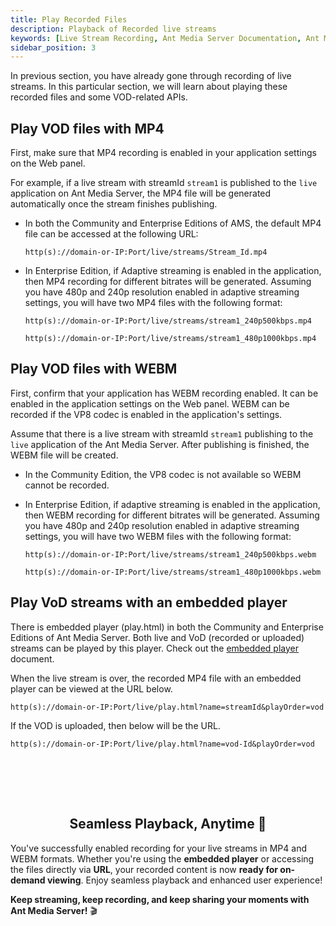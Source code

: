 ```yaml
---
title: Play Recorded Files 
description: Playback of Recorded live streams
keywords: [Live Stream Recording, Ant Media Server Documentation, Ant Media Server Tutorials]
sidebar_position: 3
---
```


In previous section, you have already gone through recording of live streams. In this particular section, we will learn about playing these recorded files and some VOD-related APIs.

## Play VOD files with MP4

First, make sure that MP4 recording is enabled in your application settings on the Web panel.

For example, if a live stream with streamId ```stream1``` is published to the ```live``` application on Ant Media Server, the MP4 file will be generated automatically once the stream finishes publishing.

 * In both the Community and Enterprise Editions of AMS, the default MP4 file can be accessed at the following URL:
 
    `http(s)://domain-or-IP:Port/live/streams/Stream_Id.mp4`

 * In Enterprise Edition, if Adaptive streaming is enabled in the application, then MP4 recording for different bitrates will be generated. Assuming you have 480p and 240p resolution enabled in adaptive streaming settings, you will have two MP4 files with the following format:

    `http(s)://domain-or-IP:Port/live/streams/stream1_240p500kbps.mp4`

    `http(s)://domain-or-IP:Port/live/streams/stream1_480p1000kbps.mp4`

## Play VOD files with WEBM

First, confirm that your application has WEBM recording enabled. It can be enabled in the application settings on the Web panel. WEBM can be recorded if the VP8 codec is enabled in the application's settings.

Assume that there is a live stream with streamId `stream1` publishing to the `live` application of the Ant Media Server. After publishing is finished, the WEBM file will be created.

 * In the Community Edition, the VP8 codec is not available so WEBM cannot be recorded.

 * In Enterprise Edition, if adaptive streaming is enabled in the application, then WEBM recording for different bitrates will be generated. Assuming you have 480p and 240p resolution enabled in adaptive streaming settings, you will have two WEBM files with the following format:

   `http(s)://domain-or-IP:Port/live/streams/stream1_240p500kbps.webm`

   `http(s)://domain-or-IP:Port/live/streams/stream1_480p1000kbps.webm`

## Play VoD streams with an embedded player

There is embedded player (play.html) in both the Community and Enterprise Editions of Ant Media Server. Both live and VoD (recorded or uploaded) streams can be played by this player. Check out the [embedded player](https://deploy-preview-254--ant-media.netlify.app/guides/playing-live-stream/embedded-web-player/) document.

When the live stream is over, the recorded MP4 file with an embedded player can be viewed at the URL below.

`http(s)://domain-or-IP:Port/live/play.html?name=streamId&playOrder=vod`

If the VOD is uploaded, then below will be the URL.

`http(s)://domain-or-IP:Port/live/play.html?name=vod-Id&playOrder=vod`

<br /><br />
---

<div align="center">
<h2> Seamless Playback, Anytime 🎉 </h2>
</div>

You've successfully enabled recording for your live streams in MP4 and WEBM formats. Whether you're using the **embedded player** or accessing the files directly via **URL**, your recorded content is now **ready for on-demand viewing**. Enjoy seamless playback and enhanced user experience!

**Keep streaming, keep recording, and keep sharing your moments with Ant Media Server!** 🎬

